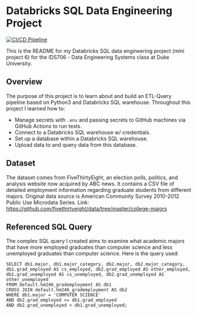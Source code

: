 # Databricks SQL Data Engineering Project
[![CI/CD Pipeline](https://github.com/nogibjj/Peter_Min_Data_Engineering_Project_Databricks/actions/workflows/cicd.yml/badge.svg)](https://github.com/nogibjj/Peter_Min_Data_Engineering_Project_Databricks/actions/workflows/cicd.yml)

This is the README for my Databricks SQL data engineering project (mini project 6) for the IDS706 - Data Engineering Systems class at Duke University.

## Overview
The purpose of this project is to learn about and build an ETL-Query pipeline based on Python3 and Databricks SQL warehouse. Throughout this project I learned how to:
- Manage secrets with `.env` and passing secrets to GitHub machines via GitHub Actions to run tests.
- Connect to a Databricks SQL warehouse w/ credentials.
- Set up a database within a Databricks SQL warehouse.
- Upload data to and query data from this database.

## Dataset
The dataset comes from FiveThirtyEight, an election polls, politics, and analysis website now acquired by ABC news. It contains a CSV file of detailed employment information regarding graduate students from different majors. Original data source is American Community Survey 2010-2012 Public Use Microdata Series. Link: https://github.com/fivethirtyeight/data/tree/master/college-majors

## Referenced SQL Query
The complex SQL query I created aims to examine what academic majors that have more employed graduates than computer science and less unemployed graduates than computer science. Here is the query used:
```
SELECT db1.major, db1.major_category, db2.major, db2.major_category, 
db1.grad_employed AS cs_employed, db2.grad_employed AS other_employed,
db1.grad_unemployed AS cs_unemployed, db2.grad_unemployed AS other_unemployed
FROM default.hm246_grademployment AS db1
CROSS JOIN default.hm246_grademployment AS db2
WHERE db1.major = 'COMPUTER SCIENCE'
AND db2.grad_employed >= db1.grad_employed
AND db2.grad_unemployed < db1.grad_unemployed;
```
